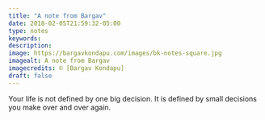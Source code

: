 ```yaml
---
title: "A note from Bargav"
date: 2018-02-05T21:59:32-05:00
type: notes
keywords:
description:
image: https://bargavkondapu.com/images/bk-notes-square.jpg
imagealt: A note from Bargav
imagecredits: © [Bargav Kondapu]
draft: false
---
```

[comment]: # (A note is any quick thought, quote, one-liners or a simple tweet. )

Your life is not defined by one big decision. It is defined by small decisions you make over and over again.
